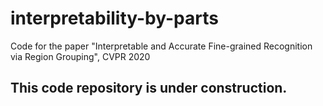 # interpretability-by-parts
Code for the paper "Interpretable and Accurate Fine-grained Recognition via Region Grouping", CVPR 2020
## This code repository is under construction.
